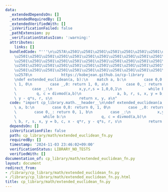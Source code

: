 ```yaml
---
data:
  _extendedDependsOn: []
  _extendedRequiredBy: []
  _extendedVerifiedWith: []
  _isVerificationFailed: false
  _pathExtension: py
  _verificationStatusIcon: ':warning:'
  attributes:
    links: []
  bundledCode: "'''\n\u257A\u2501\u2501\u2501\u2501\u2501\u2501\u2501\u2501\u2501\u2501\
    \u2501\u2501\u2501\u2501\u2501\u2501\u2501\u2501\u2501\u2501\u2501\u2501\u2501\
    \u2501\u2501\u2501\u2501\u2501\u2501\u2501\u2501\u2501\u2501\u2501\u2501\u2501\
    \u2501\u2501\u2501\u2501\u2501\u2501\u2501\u2501\u2501\u2501\u2501\u2501\u2501\
    \u2501\u2501\u2501\u2501\u2501\u2501\u2501\u2501\u2501\u2501\u2501\u2501\u2501\
    \u2578\n             https://kobejean.github.io/cp-library               \n'''\n\
    \ndef extended_euclidean(a, b):\n    match a, b:\n        case 0,0: return 0,\
    \ 1, 0\n        case _,0: return 1, 0, a\n        case 0,_: return 0, 1, b\n \
    \       case _:\n            x,y,r,s = 1,0,0,1\n            while b:\n       \
    \         q, c = divmod(a,b)\n                a, b, r, s, x, y = b, c, x - q*r,\
    \ y - q*s, r, s\n            return x, y, a\n"
  code: "import cp_library.math.__header__\n\ndef extended_euclidean(a, b):\n    match\
    \ a, b:\n        case 0,0: return 0, 1, 0\n        case _,0: return 1, 0, a\n\
    \        case 0,_: return 0, 1, b\n        case _:\n            x,y,r,s = 1,0,0,1\n\
    \            while b:\n                q, c = divmod(a,b)\n                a,\
    \ b, r, s, x, y = b, c, x - q*r, y - q*s, r, s\n            return x, y, a\n"
  dependsOn: []
  isVerificationFile: false
  path: cp_library/math/extended_euclidean_fn.py
  requiredBy: []
  timestamp: '2024-11-03 23:46:02+09:00'
  verificationStatus: LIBRARY_NO_TESTS
  verifiedWith: []
documentation_of: cp_library/math/extended_euclidean_fn.py
layout: document
redirect_from:
- /library/cp_library/math/extended_euclidean_fn.py
- /library/cp_library/math/extended_euclidean_fn.py.html
title: cp_library/math/extended_euclidean_fn.py
---
```

